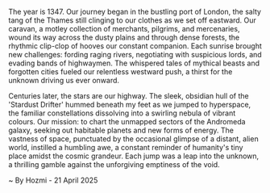 
The year is 1347.  Our journey began in the bustling port of London, the salty tang of the Thames still clinging to our clothes as we set off eastward.  Our caravan, a motley collection of merchants, pilgrims, and mercenaries, wound its way across the dusty plains and through dense forests, the rhythmic clip-clop of hooves our constant companion.  Each sunrise brought new challenges:  fording raging rivers, negotiating with suspicious lords, and evading bands of highwaymen.  The whispered tales of mythical beasts and forgotten cities fueled our relentless westward push, a thirst for the unknown driving us ever onward.

Centuries later, the stars are our highway.  The sleek, obsidian hull of the 'Stardust Drifter' hummed beneath my feet as we jumped to hyperspace, the familiar constellations dissolving into a swirling nebula of vibrant colours.  Our mission: to chart the unmapped sectors of the Andromeda galaxy, seeking out habitable planets and new forms of energy.  The vastness of space, punctuated by the occasional glimpse of a distant, alien world, instilled a humbling awe, a constant reminder of humanity's tiny place amidst the cosmic grandeur.  Each jump was a leap into the unknown, a thrilling gamble against the unforgiving emptiness of the void.

~ By Hozmi - 21 April 2025
